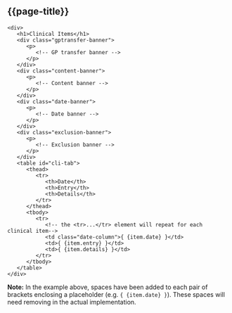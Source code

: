## {{page-title}}

```
<div>
   <h1>Clinical Items</h1>
   <div class="gptransfer-banner">
      <p>
         <!-- GP transfer banner -->
      </p>
   </div>
   <div class="content-banner">
      <p>
         <!-- Content banner -->
      </p>
   </div>
   <div class="date-banner">
      <p>
         <!-- Date banner -->
      </p>
   </div>
   <div class="exclusion-banner">
      <p>
         <!-- Exclusion banner -->
      </p>
   </div>
   <table id="cli-tab">
      <thead>
         <tr>
            <th>Date</th>
            <th>Entry</th>
            <th>Details</th>
         </tr>
      </thead>
      <tbody>
         <tr>
            <!-- the <tr>...</tr> element will repeat for each clinical item-->
            <td class="date-column">{ {item.date} }</td>
            <td>{ {item.entry} }</td>
            <td>{ {item.details} }</td>
         </tr>
      </tbody>
   </table>
</div>
```
<div class="nhsd-a-box nhsd-a-box--bg-light-blue nhsd-!t-margin-bottom-6 nhsd-t-body">
        <i class="fas fa-exclamation-circle text-primary"></i> <b>Note:</b> In the example above, spaces have been added to each pair of brackets enclosing a placeholder (e.g. <code>{ {item.date} }</code>). These spaces will need removing in the actual implementation.
</div>